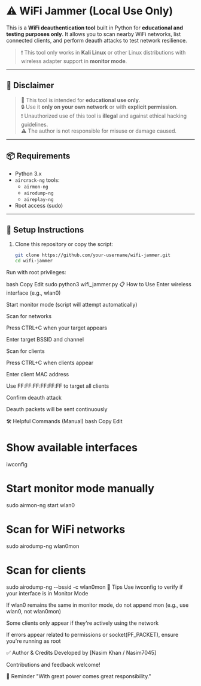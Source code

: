 # ⚠️ WiFi Jammer (Local Use Only)

This is a **WiFi deauthentication tool** built in Python for **educational and testing purposes only**. It allows you to scan nearby WiFi networks, list connected clients, and perform deauth attacks to test network resilience.

> ❗ This tool only works in **Kali Linux** or other Linux distributions with wireless adapter support in **monitor mode**.

---

## 🚨 Disclaimer

> 🛑 This tool is intended for **educational use only**.  
> 🔒 Use it **only on your own network** or with **explicit permission**.  
> ❗ Unauthorized use of this tool is **illegal** and against ethical hacking guidelines.  
> ⚠️ The author is not responsible for misuse or damage caused.

---

## 📦 Requirements

- Python 3.x
- `aircrack-ng` tools:
  - `airmon-ng`
  - `airodump-ng`
  - `aireplay-ng`
- Root access (sudo)

---

## 🔧 Setup Instructions

1. Clone this repository or copy the script:

   ```bash
   git clone https://github.com/your-username/wifi-jammer.git
   cd wifi-jammer
Run with root privileges:

bash
Copy
Edit
sudo python3 wifi_jammer.py
📋 How to Use
Enter wireless interface (e.g., wlan0)

Start monitor mode (script will attempt automatically)

Scan for networks

Press CTRL+C when your target appears

Enter target BSSID and channel

Scan for clients

Press CTRL+C when clients appear

Enter client MAC address

Use FF:FF:FF:FF:FF:FF to target all clients

Confirm deauth attack

Deauth packets will be sent continuously

🛠️ Helpful Commands (Manual)
bash
Copy
Edit
# Show available interfaces
iwconfig

# Start monitor mode manually
sudo airmon-ng start wlan0

# Scan for WiFi networks
sudo airodump-ng wlan0mon

# Scan for clients
sudo airodump-ng --bssid <BSSID> -c <CHANNEL> wlan0mon
📌 Tips
Use iwconfig to verify if your interface is in Monitor Mode

If wlan0 remains the same in monitor mode, do not append mon (e.g., use wlan0, not wlan0mon)

Some clients only appear if they're actively using the network

If errors appear related to permissions or socket(PF_PACKET), ensure you're running as root

✅ Author & Credits
Developed by [Nasim Khan / Nasim7045]

Contributions and feedback welcome!

🧠 Reminder
"With great power comes great responsibility."
